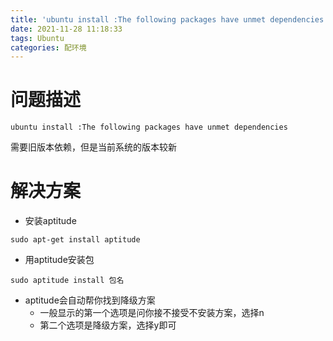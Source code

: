 ```yaml
---
title: 'ubuntu install :The following packages have unmet dependencies'
date: 2021-11-28 11:18:33
tags: Ubuntu
categories: 配环境
---
```


# 问题描述

```
ubuntu install :The following packages have unmet dependencies
```

需要旧版本依赖，但是当前系统的版本较新

# 解决方案

- 安装aptitude

```
sudo apt-get install aptitude
```

- 用aptitude安装包

```
sudo aptitude install 包名
```

- aptitude会自动帮你找到降级方案
  - 一般显示的第一个选项是问你接不接受不安装方案，选择n
  - 第二个选项是降级方案，选择y即可
